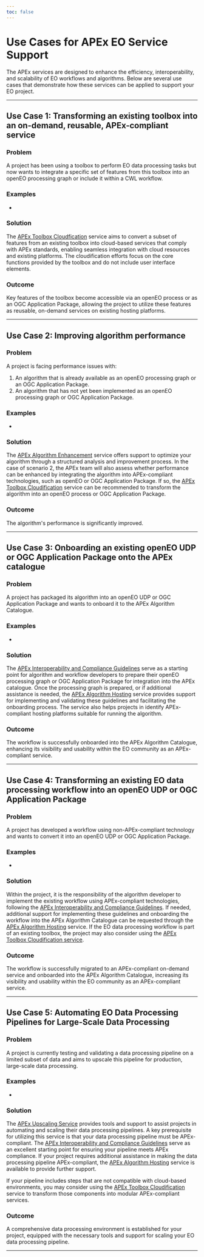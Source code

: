 ```yaml
---
toc: false
---
```

# Use Cases for APEx EO Service Support

The APEx services are designed to enhance the efficiency, interoperability, and scalability of EO workflows and algorithms. 
Below are several use cases that demonstrate how these services can be applied to support your EO project.

---

## Use Case 1: Transforming an existing toolbox into an on-demand, reusable, APEx-compliant service

### Problem

A project has been using a toolbox to perform EO data processing tasks but now wants to integrate a specific set of features 
from this toolbox into an openEO processing graph or include it within a CWL workflow.

### Examples

* 

### Solution
The [APEx Toolbox Cloudfication](toolboxcloud.md) service aims to convert a subset of features from an existing toolbox into 
cloud-based services that comply with APEx standards, enabling seamless integration with cloud resources and existing 
platforms. The cloudification efforts focus on the core functions provided by the toolbox and do not include user interface 
elements.

### Outcome
Key features of the toolbox become accessible via an openEO process or as an OGC Application Package, allowing the project 
to utilize these features as reusable, on-demand services on existing hosting platforms.

---

## Use Case 2: Improving algorithm performance

### Problem
A project is facing performance issues with:

1. An algorithm that is already available as an openEO processing graph or an OGC Application Package.
2. An algorithm that has not yet been implemented as an openEO processing graph or OGC Application Package.

### Examples

* 

### Solution
The [APEx Algorithm Enhancement](enhancement.md) service offers support to optimize your algorithm through a structured 
analysis and improvement process. In the case of scenario 2, the APEx team will also assess whether performance can be enhanced 
by integrating the algorithm into APEx-compliant technologies, such as openEO or OGC Application Package. If so, the 
[APEx Toolbox Cloudification](toolboxcloud.md) service can be recommended to transform the algorithm into an openEO process or 
OGC Application Package.

### Outcome
The algorithm's performance is significantly improved.

---

## Use Case 3: Onboarding an existing openEO UDP or OGC Application Package onto the APEx catalogue

### Problem
A project has packaged its algorithm into an openEO UDP or OGC Application Package and wants to onboard it to the APEx Algorithm Catalogue.

### Examples

* 

### Solution
The [APEx Interoperability and Compliance Guidelines](../interoperability/algohosting.md) serve as a starting point for 
algorithm and workflow developers to prepare their openEO processing graph or OGC Application Package for integration into 
the APEx catalogue. Once the processing graph is prepared, or if additional assistance is needed, the 
[APEx Algorithm Hosting](../hosting.md) service provides support for implementing and validating these guidelines and facilitating 
the onboarding process. The service also helps projects in identify APEx-compliant hosting platforms suitable for running 
the algorithm.

### Outcome
The workflow is successfully onboarded into the APEx Algorithm Catalogue, enhancing its visibility and usability within 
the EO community as an APEx-compliant service.

---

## Use Case 4: Transforming an existing EO data processing workflow into an openEO UDP or OGC Application Package

### Problem
A project has developed a workflow using non-APEx-compliant technology and wants to convert it into an openEO UDP or OGC 
Application Package.

### Examples

*

### Solution
Within the project, it is the responsibility of the algorithm developer to implement the existing workflow using APEx-compliant 
technologies, following the [APEx Interoperability and Compliance Guidelines](../interoperability/algohosting.md). If needed, 
additional support for implementing these guidelines and onboarding the workflow into the APEx Algorithm Catalogue can be requested 
through the [APEx Algorithm Hosting](hosting.md) service. If the EO data processing workflow is part of an existing toolbox, the 
project may also consider using the [APEx Toolbox Cloudification service](toolboxcloud.md).


### Outcome
The workflow is successfully migrated to an APEx-compliant on-demand service and onboarded into the APEx Algorithm Catalogue, increasing 
its visibility and usability within the EO community as an APEx-compliant service.

---

## Use Case 5: Automating EO Data Processing Pipelines for Large-Scale Data Processing

### Problem
A project is currently testing and validating a data processing pipeline on a limited subset of data and aims to upscale 
this pipeline for production, large-scale data processing.

### Examples

*

### Solution
The [APEx Upscaling Service](upscaling.md) provides tools and support to assist projects in automating and scaling their 
data processing pipelines. A key prerequisite for utilizing this service is that your data processing pipeline must be 
APEx-compliant. The [APEx Interoperability and Compliance Guidelines](../interoperability/algohosting.md) serve as an 
excellent starting point for ensuring your pipeline meets APEx compliance. If your project requires additional assistance 
in making the data processing pipeline APEx-compliant, the [APEx Algorithm Hosting](hosting.md) service is available to 
provide further support.

If your pipeline includes steps that are not compatible with cloud-based environments, you may consider using the 
[APEx Toolbox Cloudification](toolboxcloud.md) service to transform those components into modular APEx-compliant services.

### Outcome
A comprehensive data processing environment is established for your project, equipped with the necessary tools and support 
for scaling your EO data processing pipeline.

---